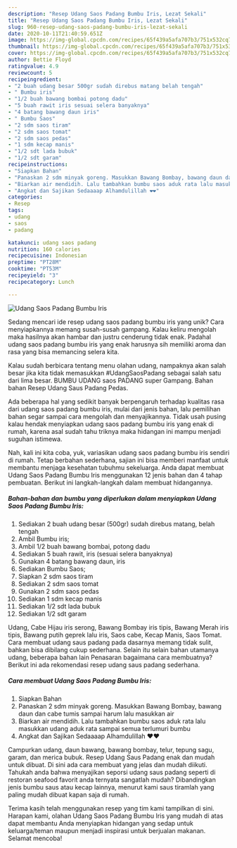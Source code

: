 ```yaml
---
description: "Resep Udang Saos Padang Bumbu Iris, Lezat Sekali"
title: "Resep Udang Saos Padang Bumbu Iris, Lezat Sekali"
slug: 960-resep-udang-saos-padang-bumbu-iris-lezat-sekali
date: 2020-10-11T21:40:59.651Z
image: https://img-global.cpcdn.com/recipes/65f439a5afa707b3/751x532cq70/udang-saos-padang-bumbu-iris-foto-resep-utama.jpg
thumbnail: https://img-global.cpcdn.com/recipes/65f439a5afa707b3/751x532cq70/udang-saos-padang-bumbu-iris-foto-resep-utama.jpg
cover: https://img-global.cpcdn.com/recipes/65f439a5afa707b3/751x532cq70/udang-saos-padang-bumbu-iris-foto-resep-utama.jpg
author: Bettie Floyd
ratingvalue: 4.9
reviewcount: 5
recipeingredient:
- "2 buah udang besar 500gr sudah direbus matang belah tengah"
- " Bumbu iris"
- "1/2 buah bawang bombai potong dadu"
- "5 buah rawit iris sesuai selera banyaknya"
- "4 batang bawang daun iris"
- " Bumbu Saos"
- "2 sdm saos tiram"
- "2 sdm saos tomat"
- "2 sdm saos pedas"
- "1 sdm kecap manis"
- "1/2 sdt lada bubuk"
- "1/2 sdt garam"
recipeinstructions:
- "Siapkan Bahan"
- "Panaskan 2 sdm minyak goreng. Masukkan Bawang Bombay, bawang daun dan cabe tumis sampai harum lalu masukkan air"
- "Biarkan air mendidih. Lalu tambahkan bumbu saos aduk rata lalu masukkan udang aduk rata sampai semua terlumuri bumbu"
- "Angkat dan Sajikan Sedaaaap Alhamdulillah ❤️❤️"
categories:
- Resep
tags:
- udang
- saos
- padang

katakunci: udang saos padang 
nutrition: 160 calories
recipecuisine: Indonesian
preptime: "PT28M"
cooktime: "PT53M"
recipeyield: "3"
recipecategory: Lunch

---
```



![Udang Saos Padang Bumbu Iris](https://img-global.cpcdn.com/recipes/65f439a5afa707b3/751x532cq70/udang-saos-padang-bumbu-iris-foto-resep-utama.jpg)

Sedang mencari ide resep udang saos padang bumbu iris yang unik? Cara menyiapkannya memang susah-susah gampang. Kalau keliru mengolah maka hasilnya akan hambar dan justru cenderung tidak enak. Padahal udang saos padang bumbu iris yang enak harusnya sih memiliki aroma dan rasa yang bisa memancing selera kita.

Kalau sudah berbicara tentang menu olahan udang, nampaknya akan salah besar jika kita tidak memasukkan #UdangSaosPadang sebagai salah satu dari lima besar. BUMBU UDANG saos PADANG super Gampang. Bahan bahan Resep Udang Saus Padang Pedas.

Ada beberapa hal yang sedikit banyak berpengaruh terhadap kualitas rasa dari udang saos padang bumbu iris, mulai dari jenis bahan, lalu pemilihan bahan segar sampai cara mengolah dan menyajikannya. Tidak usah pusing kalau hendak menyiapkan udang saos padang bumbu iris yang enak di rumah, karena asal sudah tahu triknya maka hidangan ini mampu menjadi suguhan istimewa.


Nah, kali ini kita coba, yuk, variasikan udang saos padang bumbu iris sendiri di rumah. Tetap berbahan sederhana, sajian ini bisa memberi manfaat untuk membantu menjaga kesehatan tubuhmu sekeluarga. Anda dapat membuat Udang Saos Padang Bumbu Iris menggunakan 12 jenis bahan dan 4 tahap pembuatan. Berikut ini langkah-langkah dalam membuat hidangannya.

<!--inarticleads1-->

##### Bahan-bahan dan bumbu yang diperlukan dalam menyiapkan Udang Saos Padang Bumbu Iris:

1. Sediakan 2 buah udang besar (500gr) sudah direbus matang, belah tengah
1. Ambil  Bumbu iris;
1. Ambil 1/2 buah bawang bombai, potong dadu
1. Sediakan 5 buah rawit, iris (sesuai selera banyaknya)
1. Gunakan 4 batang bawang daun, iris
1. Sediakan  Bumbu Saos;
1. Siapkan 2 sdm saos tiram
1. Sediakan 2 sdm saos tomat
1. Gunakan 2 sdm saos pedas
1. Sediakan 1 sdm kecap manis
1. Sediakan 1/2 sdt lada bubuk
1. Sediakan 1/2 sdt garam


Udang, Cabe Hijau iris serong, Bawang Bombay iris tipis, Bawang Merah iris tipis, Bawang putih geprek lalu iris, Saos cabe, Kecap Manis, Saos Tomat. Cara membuat udang saus padang pada dasarnya memang tidak sulit, bahkan bisa dibilang cukup sederhana. Selain itu selain bahan utamanya udang, beberapa bahan lain Penasaran bagaimana cara membuatnya? Berikut ini ada rekomendasi resep udang saus padang sederhana. 

<!--inarticleads2-->

##### Cara membuat Udang Saos Padang Bumbu Iris:

1. Siapkan Bahan
1. Panaskan 2 sdm minyak goreng. Masukkan Bawang Bombay, bawang daun dan cabe tumis sampai harum lalu masukkan air
1. Biarkan air mendidih. Lalu tambahkan bumbu saos aduk rata lalu masukkan udang aduk rata sampai semua terlumuri bumbu
1. Angkat dan Sajikan Sedaaaap Alhamdulillah ❤️❤️


Campurkan udang, daun bawang, bawang bombay, telur, tepung sagu, garam, dan merica bubuk. Resep Udang Saus Padang enak dan mudah untuk dibuat. Di sini ada cara membuat yang jelas dan mudah diikuti. Tahukah anda bahwa menyajikan seporsi udang saus padang seperti di restoran seafood favorit anda ternyata sangatlah mudah? Dibandingkan jenis bumbu saus atau kecap lainnya, menurut kami saus tiramlah yang paling mudah dibuat kapan saja di rumah. 

Terima kasih telah menggunakan resep yang tim kami tampilkan di sini. Harapan kami, olahan Udang Saos Padang Bumbu Iris yang mudah di atas dapat membantu Anda menyiapkan hidangan yang sedap untuk keluarga/teman maupun menjadi inspirasi untuk berjualan makanan. Selamat mencoba!
